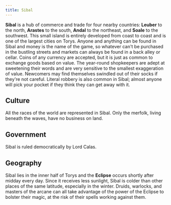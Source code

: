 ```yaml
---
title: Sibal
---
```


**Sibal** is a hub of commerce and trade for four nearby countries: **Leuber** to the north, **Arastes** to the south, **Andal** to the northeast, and **Soale** to the southwest. This small island is entirely developed from coast to coast and is one of the largest cities on Torys. Anyone and anything can be found in Sibal and money is the name of the game, so whatever can't be purchased in the bustling streets and markets can always be found in a back alley or cellar. Coins of any currency are accepted, but it is just as common to exchange goods based on value. The year-round shopkeepers are adept at sweetening their words and are very sensitive to the smallest exaggeration of value. Newcomers may find themselves swindled out of their socks if they're not careful. Literal robbery is also common in Sibal; almost anyone will pick your pocket if they think they can get away with it.

## Culture

All the races of the world are represented in Sibal. Only the merfolk, living beneath the waves, have no business on land.

## Government

Sibal is ruled democratically by Lord Calas.

## Geography

Sibal lies in the inner half of Torys and the **Eclipse** occurs shortly after midday every day. Since it receives less sunlight, Sibal is colder than other places of the same latitude, especially in the winter. Druids, warlocks, and masters of the arcane can all take advantage of the power of the Eclipse to bolster their magic, at the risk of their spells working against them.

